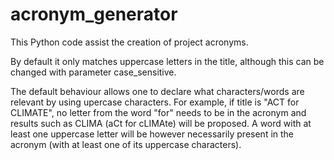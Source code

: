# acronym_generator
This Python code assist the creation of project acronyms.

By default it only matches uppercase letters in the title, although this can be changed with parameter case_sensitive.

The default behaviour allows one to declare what characters/words are relevant by using upercase characters. 
For example, if title is "ACT for CLIMATE",
no letter from the word "for" needs to be in the acronym and results such as CLIMA (aCt for cLIMAte) will be proposed. 
A word with at least one uppercase letter will be however necessarily present in the acronym 
(with at least one of its uppercase characters).



